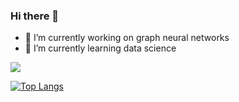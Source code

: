 ### Hi there 👋

- 🔭 I’m currently working on graph neural networks
- 🌱 I’m currently learning data science 
<Img src="https://github-readme-stats.vercel.app/api?username=keshavbnsl102&&show_icons=true&title_color=ffffff&icon_color=bb2acf&text_color=daf7dc&bg_color=151515" >
  
  [![Top Langs](https://github-readme-stats.vercel.app/api/top-langs/?username=keshavbnsl102)](https://github.com/keshavbnsl102/github-readme-stats)
